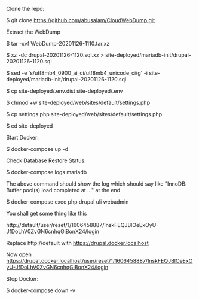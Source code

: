 Clone the repo:

$ git clone https://github.com/abusalam/CloudWebDump.git


Extract the WebDump

$ tar -xvf WebDump-20201126-1110.tar.xz

$ xz -dc drupal-20201126-1120.sql.xz > site-deployed/mariadb-init/drupal-20201126-1120.sql

$ sed -e 's/utf8mb4_0900_ai_ci/utf8mb4_unicode_ci/g' -i site-deployed/mariadb-init/drupal-20201126-1120.sql

$ cp site-deployed/.env.dist site-deployed/.env

$ chmod +w site-deployed/web/sites/default/settings.php

$ cp settings.php site-deployed/web/sites/default/settings.php

$ cd site-deployed


Start Docker:

$ docker-compose up -d

Check Database Restore Status:

$ docker-compose logs mariadb

The above command should show the log which should say like "InnoDB: Buffer pool(s) load completed at ..." at the end

$ docker-compose exec php drupal uli webadmin

You shall get some thing like this 

http://default/user/reset/1/1606458887/InskFEQJBlOeExOyU-JfDoLhV0ZvGN6cnhqGiBonX24/login

Replace http://default with https://drupal.docker.localhost

Now open https://drupal.docker.localhost/user/reset/1/1606458887/InskFEQJBlOeExOyU-JfDoLhV0ZvGN6cnhqGiBonX24/login

Stop Docker:

$ docker-compose down -v

